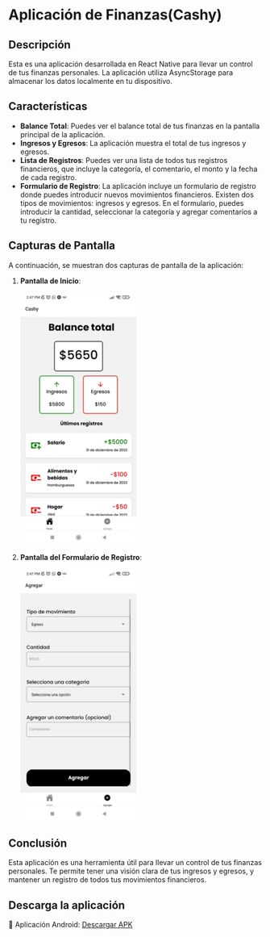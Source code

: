 # Aplicación de Finanzas(Cashy)

## Descripción

Esta es una aplicación desarrollada en React Native para llevar un control de tus finanzas personales. La aplicación utiliza AsyncStorage para almacenar los datos localmente en tu dispositivo.

## Características

- **Balance Total**: Puedes ver el balance total de tus finanzas en la pantalla principal de la aplicación.
- **Ingresos y Egresos**: La aplicación muestra el total de tus ingresos y egresos.
- **Lista de Registros**: Puedes ver una lista de todos tus registros financieros, que incluye la categoría, el comentario, el monto y la fecha de cada registro.
- **Formulario de Registro**: La aplicación incluye un formulario de registro donde puedes introducir nuevos movimientos financieros. Existen dos tipos de movimientos: ingresos y egresos. En el formulario, puedes introducir la cantidad, seleccionar la categoría y agregar comentarios a tu registro.

## Capturas de Pantalla

A continuación, se muestran dos capturas de pantalla de la aplicación:

1. **Pantalla de Inicio**:

   <img src="./assets/AppImageHome.jpeg" alt="Home Screen" height="500">

2. **Pantalla del Formulario de Registro**:

   <img src="./assets/AppImageForm.jpeg" alt="form Screen" height="500">
## Conclusión

Esta aplicación es una herramienta útil para llevar un control de tus finanzas personales. Te permite tener una visión clara de tus ingresos y egresos, y mantener un registro de todos tus movimientos financieros.

## Descarga la aplicación

🤖 Aplicación Android: [Descargar APK](https://expo.dev/artifacts/eas/vQugTmYHVf2dffn6yXxhPz.apk)


